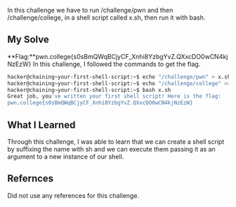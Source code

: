 In this challenge we have to run /challenge/pwn and then /challenge/college, in a shell script called x.sh, then run it with bash.
## My Solve

**Flag:**pwn.college{s0sBmQWqBCjyCF_Xnhi8YzbgYvZ.QXxcDO0wCN4kjNzEzW}
In this challenge, I followed the commands to get the flag.
```bash
hacker@chaining~your-first-shell-script:~$ echo "/challenge/pwn" > x.sh
hacker@chaining~your-first-shell-script:~$ echo "/challenge/college" >> x.sh
hacker@chaining~your-first-shell-script:~$ bash x.sh
Great job, you've written your first shell script! Here is the flag:
pwn.college{s0sBmQWqBCjyCF_Xnhi8YzbgYvZ.QXxcDO0wCN4kjNzEzW}
```

## What I Learned
Through this challenge, I was able to learn that we can create a shell script by suffixing the name with sh and we can execute them passing it as an argument to a new instance of our shell.
## Refernces
Did not use any references for this challenge.

